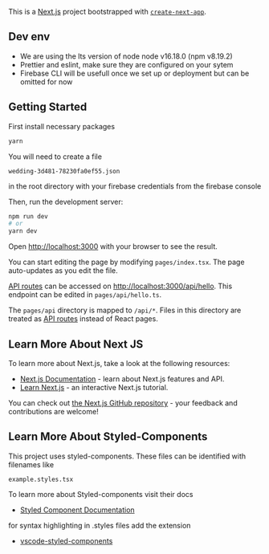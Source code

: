 This is a [Next.js](https://nextjs.org/) project bootstrapped with [`create-next-app`](https://github.com/vercel/next.js/tree/canary/packages/create-next-app).

## Dev env

- We are using the lts version of node node v16.18.0 (npm v8.19.2)
- Prettier and eslint, make sure they are configured on your sytem
- Firebase CLI will be usefull once we set up or deployment but can be omitted for now

## Getting Started

First install necessary packages

```bash
yarn
```

You will need to create a file

```
wedding-3d481-78230fa0ef55.json
```

in the root directory with your firebase credentials from the firebase console

Then, run the development server:

```bash
npm run dev
# or
yarn dev
```

Open [http://localhost:3000](http://localhost:3000) with your browser to see the result.

You can start editing the page by modifying `pages/index.tsx`. The page auto-updates as you edit the file.

[API routes](https://nextjs.org/docs/api-routes/introduction) can be accessed on [http://localhost:3000/api/hello](http://localhost:3000/api/hello). This endpoint can be edited in `pages/api/hello.ts`.

The `pages/api` directory is mapped to `/api/*`. Files in this directory are treated as [API routes](https://nextjs.org/docs/api-routes/introduction) instead of React pages.

## Learn More About Next JS

To learn more about Next.js, take a look at the following resources:

- [Next.js Documentation](https://nextjs.org/docs) - learn about Next.js features and API.
- [Learn Next.js](https://nextjs.org/learn) - an interactive Next.js tutorial.

You can check out [the Next.js GitHub repository](https://github.com/vercel/next.js/) - your feedback and contributions are welcome!

## Learn More About Styled-Components

This project uses styled-components.
These files can be identified with filenames like

```
example.styles.tsx
```

To learn more about Styled-components visit their docs

- [Styled Component Documentation](https://styled-components.com/docs)

for syntax highlighting in .styles files add the extension

- [vscode-styled-components](https://marketplace.visualstudio.com/items?itemName=styled-components.vscode-styled-components)
